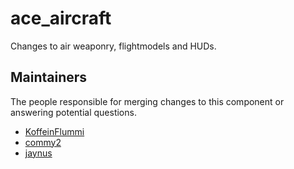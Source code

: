 ace_aircraft
============

Changes to air weaponry, flightmodels and HUDs.


## Maintainers

The people responsible for merging changes to this component or answering potential questions.

- [KoffeinFlummi](https://github.com/KoffeinFlummi)
- [commy2](https://github.com/commy2)
- [jaynus](https://github.com/walterpearce)